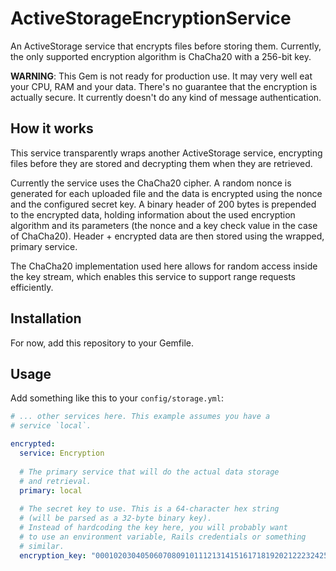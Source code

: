 # ActiveStorageEncryptionService

An ActiveStorage service that encrypts files before storing them. Currently, the only supported encryption algorithm is
ChaCha20 with a 256-bit key.

**WARNING**: This Gem is not ready for production use. It may very well eat your CPU, RAM and your data. There's no guarantee
that the encryption is actually secure. It currently doesn't do any kind of message authentication.

## How it works

This service transparently wraps another ActiveStorage service, encrypting files before they are stored and decrypting
them when they are retrieved.

Currently the service uses the ChaCha20 cipher. A random nonce is generated for each uploaded file and the data is encrypted
using the nonce and the configured secret key. A binary header of 200 bytes is prepended to the encrypted data, holding
information about the used encryption algorithm and its parameters (the nonce and a key check value in the case of ChaCha20).
Header + encrypted data are then stored using the wrapped, primary service.

The ChaCha20 implementation used here allows for random access inside the key stream, which enables this service to support
range requests efficiently.

## Installation

For now, add this repository to your Gemfile.

## Usage

Add something like this to your `config/storage.yml`:

```yaml
# ... other services here. This example assumes you have a
# service `local`.

encrypted:
  service: Encryption
  
  # The primary service that will do the actual data storage
  # and retrieval.
  primary: local
  
  # The secret key to use. This is a 64-character hex string
  # (will be parsed as a 32-byte binary key).
  # Instead of hardcoding the key here, you will probably want
  # to use an environment variable, Rails credentials or something
  # similar.
  encryption_key: "0001020304050607080910111213141516171819202122232425262728293031"
```
